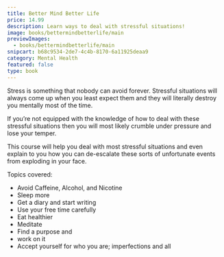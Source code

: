 ```yaml
---
title: Better Mind Better Life
price: 14.99
description: Learn ways to deal with stressful situations!
image: books/bettermindbetterlife/main
previewImages:
  - books/bettermindbetterlife/main
snipcart: b68c9534-2de7-4c4b-8170-6a11925deaa9
category: Mental Health
featured: false
type: book
---
```


Stress is something that nobody can avoid forever. Stressful situations will always come up when you least expect them and they will literally destroy you mentally most of the time.

If you’re not equipped with the knowledge of how to deal with these stressful situations then you will most likely crumble under pressure and lose your temper.

This course will help you deal with most stressful situations and even explain to you how you can de-escalate these sorts of unfortunate events from exploding in your face.

Topics covered:

- Avoid Caffeine, Alcohol, and Nicotine
- Sleep more
- Get a diary and start writing
- Use your free time carefully
- Eat healthier
- Meditate
- Find a purpose and
- work on it
- Accept yourself for who you are; imperfections and all
